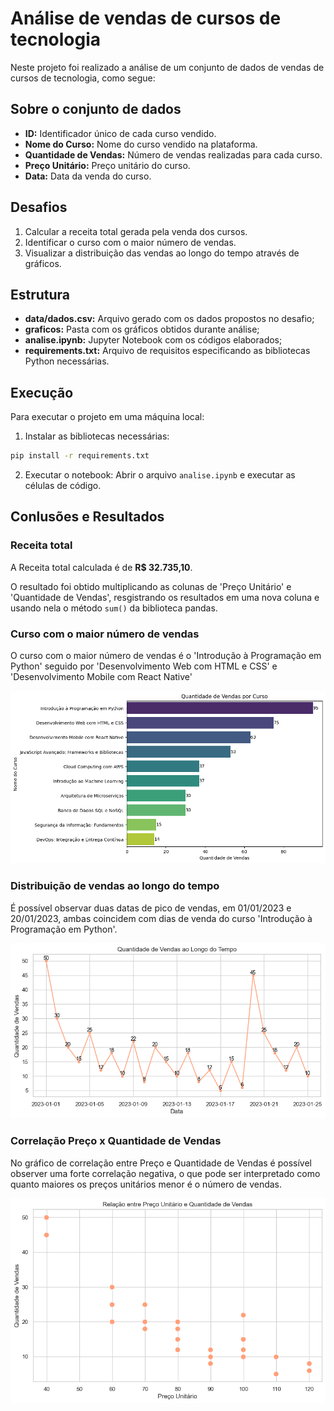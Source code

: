 
# Análise de vendas de cursos de tecnologia
Neste projeto foi realizado a análise de um conjunto de dados de vendas de cursos de tecnologia, como segue:

## Sobre o conjunto de dados
- **ID:** Identificador único de cada curso vendido.
- **Nome do Curso:** Nome do curso vendido na plataforma.
- **Quantidade de Vendas:** Número de vendas realizadas para cada curso.
- **Preço Unitário:** Preço unitário do curso.
- **Data:** Data da venda do curso.
## Desafios
1. Calcular a receita total gerada pela venda dos cursos.
2. Identificar o curso com o maior número de vendas.
3. Visualizar a distribuição das vendas ao longo do tempo através de gráficos.
## Estrutura
- **data/dados.csv:** Arquivo gerado com os dados propostos no desafio;
- **graficos:** Pasta com os gráficos obtidos durante análise;
- **analise.ipynb:** Jupyter Notebook com os códigos elaborados;
- **requirements.txt:** Arquivo de requisitos especificando as bibliotecas Python necessárias.
## Execução
Para executar o projeto em uma máquina local:
1. Instalar as bibliotecas necessárias:
```bash
pip install -r requirements.txt
```
2. Executar o notebook:
Abrir o arquivo ```analise.ipynb``` e executar as células de código.
## Conlusões e Resultados

### Receita total
A Receita total calculada é de **R$ 32.735,10**.

O resultado foi obtido multiplicando as colunas de 'Preço Unitário' e 'Quantidade de Vendas', resgistrando os resultados em uma nova coluna e usando nela o método ```sum()``` da biblioteca pandas.

### Curso com o maior número de vendas
O curso com o maior número de vendas é o 'Introdução à Programação em Python' seguido por 'Desenvolvimento Web com HTML e CSS' e 'Desenvolvimento Mobile com React Native'

![Grafico de vendas por curso](graficos/vendas_por_curso.png)

### Distribuição de vendas ao longo do tempo
É possível observar duas datas de pico de vendas, em 01/01/2023 e 20/01/2023, ambas coincidem com dias de venda do curso 'Introdução à Programação em Python'.

![Gráfico de vendas ao longo do tempo](graficos/vendas_tempo.png)

### Correlação Preço x Quantidade de Vendas
No gráfico de correlação entre Preço e Quantidade de Vendas é possível observer uma forte  correlação negativa, o que pode ser interpretado como quanto maiores os preços unitários menor é o número de vendas.

![Gráfico de correlação entre vendas e preços](graficos/preco_vendas.png)
